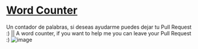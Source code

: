 # <a href="https://cuentapalabras.netlify.app/index.html">Word Counter</a>

Un contador de palabras, si deseas ayudarme puedes dejar tu Pull Request :)   ||
A word counter, if you want to help me you can leave your Pull Request :)
![image](https://github.com/Sam3810/WordCount/assets/118696492/a1ed394e-4729-4741-ac31-a4d50836bdc3)
